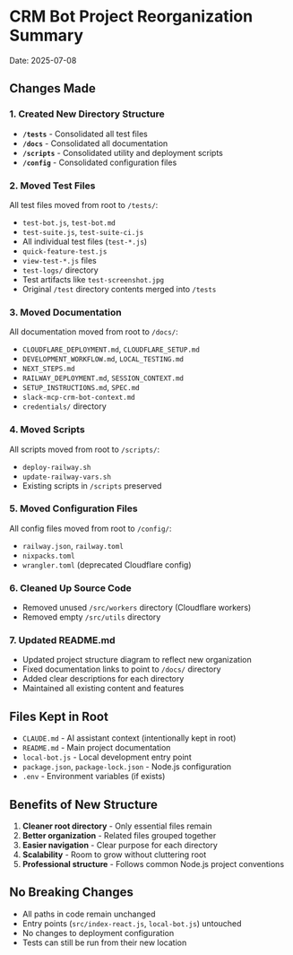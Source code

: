 # CRM Bot Project Reorganization Summary

Date: 2025-07-08

## Changes Made

### 1. Created New Directory Structure
- **`/tests`** - Consolidated all test files
- **`/docs`** - Consolidated all documentation
- **`/scripts`** - Consolidated utility and deployment scripts
- **`/config`** - Consolidated configuration files

### 2. Moved Test Files
All test files moved from root to `/tests/`:
- `test-bot.js`, `test-bot.md`
- `test-suite.js`, `test-suite-ci.js`
- All individual test files (`test-*.js`)
- `quick-feature-test.js`
- `view-test-*.js` files
- `test-logs/` directory
- Test artifacts like `test-screenshot.jpg`
- Original `/test` directory contents merged into `/tests`

### 3. Moved Documentation
All documentation moved from root to `/docs/`:
- `CLOUDFLARE_DEPLOYMENT.md`, `CLOUDFLARE_SETUP.md`
- `DEVELOPMENT_WORKFLOW.md`, `LOCAL_TESTING.md`
- `NEXT_STEPS.md`
- `RAILWAY_DEPLOYMENT.md`, `SESSION_CONTEXT.md`
- `SETUP_INSTRUCTIONS.md`, `SPEC.md`
- `slack-mcp-crm-bot-context.md`
- `credentials/` directory

### 4. Moved Scripts
All scripts moved from root to `/scripts/`:
- `deploy-railway.sh`
- `update-railway-vars.sh`
- Existing scripts in `/scripts` preserved

### 5. Moved Configuration Files
All config files moved from root to `/config/`:
- `railway.json`, `railway.toml`
- `nixpacks.toml`
- `wrangler.toml` (deprecated Cloudflare config)

### 6. Cleaned Up Source Code
- Removed unused `/src/workers` directory (Cloudflare workers)
- Removed empty `/src/utils` directory

### 7. Updated README.md
- Updated project structure diagram to reflect new organization
- Fixed documentation links to point to `/docs/` directory
- Added clear descriptions for each directory
- Maintained all existing content and features

## Files Kept in Root
- `CLAUDE.md` - AI assistant context (intentionally kept in root)
- `README.md` - Main project documentation
- `local-bot.js` - Local development entry point
- `package.json`, `package-lock.json` - Node.js configuration
- `.env` - Environment variables (if exists)

## Benefits of New Structure
1. **Cleaner root directory** - Only essential files remain
2. **Better organization** - Related files grouped together
3. **Easier navigation** - Clear purpose for each directory
4. **Scalability** - Room to grow without cluttering root
5. **Professional structure** - Follows common Node.js project conventions

## No Breaking Changes
- All paths in code remain unchanged
- Entry points (`src/index-react.js`, `local-bot.js`) untouched
- No changes to deployment configuration
- Tests can still be run from their new location